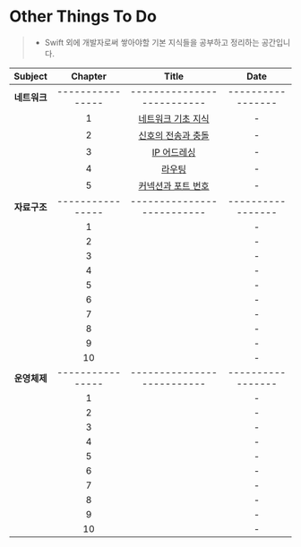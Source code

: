 # Other Things To Do
> - Swift 외에 개발자로써 쌓아야할 기본 지식들을 공부하고 정리하는 공간입니다.

| Subject | Chapter | Title | Date | 
| :---: | :---: | :---: | :---: |
| **네트워크** | ---------------- | -------------------------- | ----------------- |
| | 1 | [네트워크 기초 지식]() | - | - |
| | 2 | [신호의 전송과 충돌]() | - | - |
| | 3 | [IP 어드레싱]() | - | - |
| | 4 | [라우팅]() | - | - |
| | 5 | [커넥션과 포트 번호]() | - | - |
| **자료구조** | ---------------- | -------------------------- | ----------------- |
| | 1 | []() | - | - |
| | 2 | []() | - | - |
| | 3 | []() | - | - |
| | 4 | []() | - | - |
| | 5 | []() | - | - |
| | 6 | []() | - | - |
| | 7 | []() | - | - |
| | 8 | []() | - | - |
| | 9 | []() | - | - |
| | 10 | []() | - | - |
| **운영체제** | ---------------- | -------------------------- | ----------------- |
| | 1 | []() | - | - |
| | 2 | []() | - | - |
| | 3 | []() | - | - |
| | 4 | []() | - | - |
| | 5 | []() | - | - |
| | 6 | []() | - | - |
| | 7 | []() | - | - |
| | 8 | []() | - | - |
| | 9 | []() | - | - |
| | 10 | []() | - | - |
